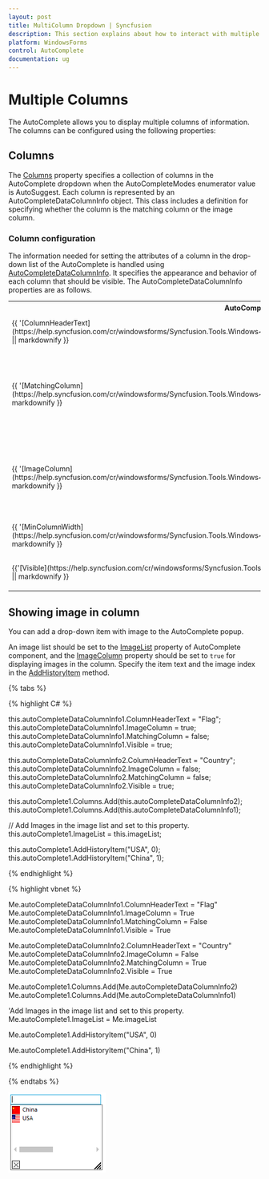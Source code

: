 ```yaml
---
layout: post
title: MultiColumn Dropdown | Syncfusion
description: This section explains about how to interact with multiple columns.
platform: WindowsForms
control: AutoComplete
documentation: ug
---
```


# Multiple Columns

The AutoComplete allows you to display multiple columns of information. The columns can be configured using the following properties:

## Columns

The [Columns](https://help.syncfusion.com/cr/windowsforms/Syncfusion.Tools.Windows~Syncfusion.Windows.Forms.Tools.AutoComplete~Columns.html) property specifies a collection of columns in the AutoComplete dropdown when the AutoCompleteModes enumerator value is AutoSuggest. Each column is represented by an AutoCompleteDataColumnInfo object. This class includes a definition for specifying whether the column is the matching column or the image column.

### Column configuration

The information needed for setting the attributes of a column in the drop-down list of the AutoComplete is handled using [AutoCompleteDataColumnInfo](https://help.syncfusion.com/cr/windowsforms/Syncfusion.Tools.Windows~Syncfusion.Windows.Forms.Tools.AutoCompleteDataColumnInfo.html). It specifies the appearance and behavior of each column that should be visible. The AutoCompleteDataColumnInfo properties are as follows.

<table>
<tr>
<th>
AutoCompleteDataColumn properties</th>
<th>
Description</th></tr>
<tr>
<td>
{{ '[ColumnHeaderText](https://help.syncfusion.com/cr/windowsforms/Syncfusion.Tools.Windows~Syncfusion.Windows.Forms.Tools.AutoCompleteDataColumnInfo~ColumnHeaderText.html)' || markdownify }}</td><td>
Represents the text for the column header.</td></tr>
<tr>
<td>
{{ '[MatchingColumn](https://help.syncfusion.com/cr/windowsforms/Syncfusion.Tools.Windows~Syncfusion.Windows.Forms.Tools.AutoCompleteDataColumnInfo~MatchingColumn.html)' || markdownify }}</td><td>
Indicates whether the column that this item represents to be treated as the matching column.</td></tr>
<tr>
<td>
{{ '[ImageColumn](https://help.syncfusion.com/cr/windowsforms/Syncfusion.Tools.Windows~Syncfusion.Windows.Forms.Tools.AutoCompleteDataColumnInfo~ImageColumn.html)' || markdownify }}</td><td>
Indicates whether the column that this item represents to be treated as the image column.</td></tr>
<tr>
<td>
{{ '[MinColumnWidth](https://help.syncfusion.com/cr/windowsforms/Syncfusion.Tools.Windows~Syncfusion.Windows.Forms.Tools.AutoCompleteDataColumnInfo~MinColumnWidth.html)' || markdownify }}</td><td>
Sets minimum width for the column.</td></tr>
<tr>
<td>
{{'[Visible](https://help.syncfusion.com/cr/windowsforms/Syncfusion.Tools.Windows~Syncfusion.Windows.Forms.Tools.AutoCompleteDataColumnInfo~Visible.html)' || markdownify }}</td><td>
Shows or hides the column at run time.</td></tr>
</table>

## Showing image in column

You can add a drop-down item with image to the AutoComplete popup.

An image list should be set to the [ImageList](https://help.syncfusion.com/cr/windowsforms/Syncfusion.Tools.Windows~Syncfusion.Windows.Forms.Tools.AutoComplete~ImageList.html) property of AutoComplete component, and the [ImageColumn](https://help.syncfusion.com/cr/windowsforms/Syncfusion.Tools.Windows~Syncfusion.Windows.Forms.Tools.AutoCompleteDataColumnInfo~ImageColumn.html) property should be set to `true` for displaying images in the column. Specify the item text and the image index in the [AddHistoryItem](https://help.syncfusion.com/cr/windowsforms/Syncfusion.Tools.Windows~Syncfusion.Windows.Forms.Tools.AutoComplete~AddHistoryItem.html) method.

{% tabs %}

{% highlight C# %}

this.autoCompleteDataColumnInfo1.ColumnHeaderText = "Flag";
this.autoCompleteDataColumnInfo1.ImageColumn = true;
this.autoCompleteDataColumnInfo1.MatchingColumn = false;
this.autoCompleteDataColumnInfo1.Visible = true;

this.autoCompleteDataColumnInfo2.ColumnHeaderText = "Country";
this.autoCompleteDataColumnInfo2.ImageColumn = false;
this.autoCompleteDataColumnInfo2.MatchingColumn = false;
this.autoCompleteDataColumnInfo2.Visible = true;

this.autoComplete1.Columns.Add(this.autoCompleteDataColumnInfo2);
this.autoComplete1.Columns.Add(this.autoCompleteDataColumnInfo1);

// Add Images in the image list and set to this property.
this.autoComplete1.ImageList = this.imageList;

this.autoComplete1.AddHistoryItem("USA", 0);
this.autoComplete1.AddHistoryItem("China", 1);

{% endhighlight %}


{% highlight vbnet %}

Me.autoCompleteDataColumnInfo1.ColumnHeaderText = "Flag"
Me.autoCompleteDataColumnInfo1.ImageColumn = True
Me.autoCompleteDataColumnInfo1.MatchingColumn = False
Me.autoCompleteDataColumnInfo1.Visible = True

Me.autoCompleteDataColumnInfo2.ColumnHeaderText = "Country"
Me.autoCompleteDataColumnInfo2.ImageColumn = False
Me.autoCompleteDataColumnInfo2.MatchingColumn = True
Me.autoCompleteDataColumnInfo2.Visible = True

Me.autoComplete1.Columns.Add(Me.autoCompleteDataColumnInfo2)
Me.autoComplete1.Columns.Add(Me.autoCompleteDataColumnInfo1)

'Add Images in the image list and set to this property.
Me.autoComplete1.ImageList = Me.imageList

Me.autoComplete1.AddHistoryItem("USA", 0)

Me.autoComplete1.AddHistoryItem("China", 1)

{% endhighlight %}

{% endtabs %}

![Winforms AutoComplete setting images in item lost](MultiColumnDropdown_images/AutoComplete_Imagesetting.png)

